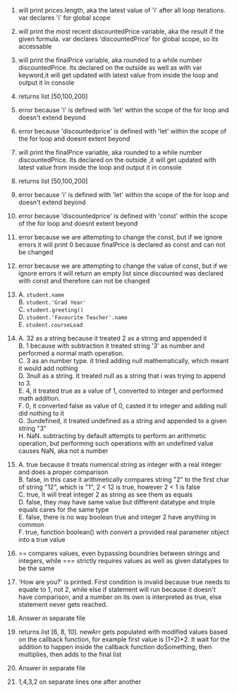   1. will print prices.length, aka the latest value of 'i' after all loop iterations. var declares 'i' for global scope
  2. will print the most recent discountedPrice variable, aka the result if the given formula. var declares 'discountedPrice' for global scope, so its accessable
  3. will print the finalPrice variable, aka rounded to a while number discountedPrice. Its declared on the outside as well as with var keyword,it will get updated with latest value from inside the loop and output it in console
  4. returns list [50,100,200]
  5. error because 'i' is defined with 'let' within the scope of the for loop and doesn't extend beyond
  6. error because 'discountedprice' is defined with 'let' within the scope of the for loop and doesnt extent beyond
  7. will print the finalPrice variable, aka rounded to a while number discountedPrice. Its declared on the outside ,it will get updated with latest value from inside the loop and output it in console
  8. returns list [50,100,200]
  9. error because 'i' is defined with 'let' within the scope of the for loop and doesn't extend beyond
  10. error because 'discountedprice' is defined with 'const' within the scope of the for loop and doesnt extent beyond
  11. error because we are attempting to change the const, but if we ignore errors it will print 0 because finalPrice is declared as const and can not be changed
  12. error because we are attempting to change the value of const, but if we ignore errors it will return an empty list since discounted was declared with const and therefore can not be changed
  13. A. ```student.name ```  <br /> B. ```student.'Grad Year'```  <br /> C. ```student.greeting()```  <br /> D. ```student.'Favourite Teacher'.name```  <br /> E. ```student.courseLoad ``` 
  14. A. 32 as a string because it treated 2 as a string and appended it <br />
  B. 1 because with subtraction it treated string '3' as number and performed a normal math operation.<br />
  C. 3 as an number type. it tried adding null mathematically, which meant it would add nothing <br />
  D. 3null as a string. It treated null as a string that i was trying to append to 3. <br />
  E. 4, it treated true as a value of 1, converted to integer and performed math addition.<br />
  F. 0, it converted false as value of 0, casted it to integer and adding null did nothing to it<br />
  G. 3undefined, it treated undefined as a string and appended to a given string "3"<br />
  H. NaN. subtracting by default attempts to perform an arithmetic operation, but performing such operations with an undefined value causes NaN, aka not a number

15.  A. true because it treats numerical string as integer with a real integer and does a proper comparison<br />
B. false, in this case it arithmetically compares string "2" to the first char of string "12", which is "1", 2 < 12 is true, however 2 < 1 is false<br />
C. true, it will treat integer 2 as string as see them as equals<br />
D. false, they may have same value but different datatype and triple equals cares for the same type<br />
E. false, there is no way boolean true and integer 2 have anything in common<br />
F. true, function boolean() with convert a provided real parameter object into a true value
16. == compares values, even bypassing boundries between strings and integers, while === strictly requires values as well as given datatypes to be the same
17. 'How are you?' is printed. First condition is invalid because true needs to equate to 1, not 2, while else if statement will run because it doesn't have comparison, and a number on its own is interpreted as true, else statement never gets reached.
18. Answer in separate file
19. returns list [6, 8, 10]. newArr gets populated with modified values based on the callback function, for example first value is (1+2)*2. It wait for the addition to happen inside the callback function doSomething, then multiplies, then adds to the final list
20. Answer in separate file
21. 1,4,3,2 on separate lines one after another